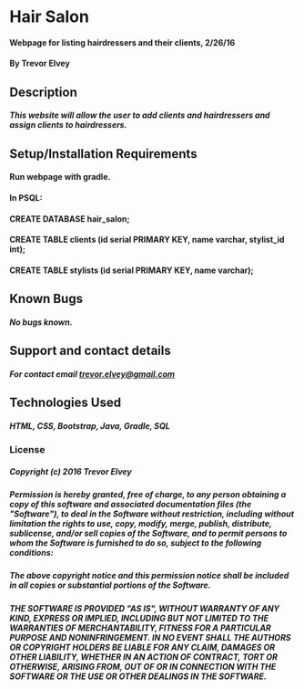 # Hair Salon

#### Webpage for listing hairdressers and their clients, 2/26/16

#### By Trevor Elvey

## Description

##### This website will allow the user to add clients and hairdressers and assign clients to hairdressers.

## Setup/Installation Requirements

#### Run webpage with gradle.

#### In PSQL:
#### CREATE DATABASE hair_salon;
#### CREATE TABLE clients (id serial PRIMARY KEY, name varchar, stylist_id int);
#### CREATE TABLE stylists (id serial PRIMARY KEY, name varchar);

## Known Bugs

##### No bugs known.

## Support and contact details

##### For contact email trevor.elvey@gmail.com

## Technologies Used

##### HTML, CSS, Bootstrap, Java, Gradle, SQL

### License

##### Copyright (c) 2016 Trevor Elvey

##### Permission is hereby granted, free of charge, to any person obtaining a copy of this software and associated documentation files (the "Software"), to deal in the Software without restriction, including without limitation the rights to use, copy, modify, merge, publish, distribute, sublicense, and/or sell copies of the Software, and to permit persons to whom the Software is furnished to do so, subject to the following conditions:

##### The above copyright notice and this permission notice shall be included in all copies or substantial portions of the Software.

##### THE SOFTWARE IS PROVIDED "AS IS", WITHOUT WARRANTY OF ANY KIND, EXPRESS OR IMPLIED, INCLUDING BUT NOT LIMITED TO THE WARRANTIES OF MERCHANTABILITY, FITNESS FOR A PARTICULAR PURPOSE AND NONINFRINGEMENT. IN NO EVENT SHALL THE AUTHORS OR COPYRIGHT HOLDERS BE LIABLE FOR ANY CLAIM, DAMAGES OR OTHER LIABILITY, WHETHER IN AN ACTION OF CONTRACT, TORT OR OTHERWISE, ARISING FROM, OUT OF OR IN CONNECTION WITH THE SOFTWARE OR THE USE OR OTHER DEALINGS IN THE SOFTWARE.

